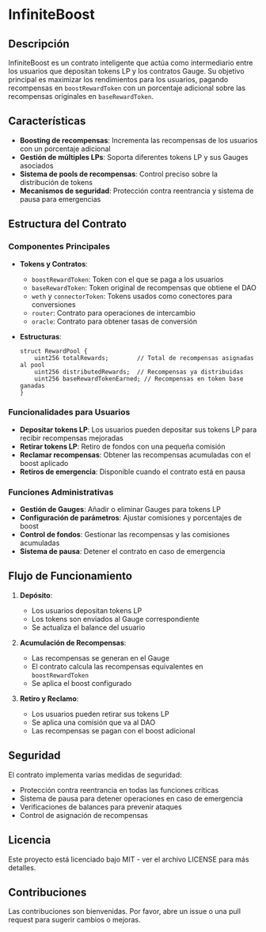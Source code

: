 # InfiniteBoost

## Descripción

InfiniteBoost es un contrato inteligente que actúa como intermediario entre los usuarios que depositan tokens LP y los contratos Gauge. Su objetivo principal es maximizar los rendimientos para los usuarios, pagando recompensas en `boostRewardToken` con un porcentaje adicional sobre las recompensas originales en `baseRewardToken`.

## Características

- **Boosting de recompensas**: Incrementa las recompensas de los usuarios con un porcentaje adicional
- **Gestión de múltiples LPs**: Soporta diferentes tokens LP y sus Gauges asociados
- **Sistema de pools de recompensas**: Control preciso sobre la distribución de tokens
- **Mecanismos de seguridad**: Protección contra reentrancia y sistema de pausa para emergencias

## Estructura del Contrato

### Componentes Principales

- **Tokens y Contratos**:
  - `boostRewardToken`: Token con el que se paga a los usuarios
  - `baseRewardToken`: Token original de recompensas que obtiene el DAO
  - `weth` y `connectorToken`: Tokens usados como conectores para conversiones
  - `router`: Contrato para operaciones de intercambio
  - `oracle`: Contrato para obtener tasas de conversión

- **Estructuras**:
  ```solidity
  struct RewardPool {
      uint256 totalRewards;        // Total de recompensas asignadas al pool
      uint256 distributedRewards;  // Recompensas ya distribuidas
      uint256 baseRewardTokenEarned; // Recompensas en token base ganadas
  }
  ```

### Funcionalidades para Usuarios

- **Depositar tokens LP**: Los usuarios pueden depositar sus tokens LP para recibir recompensas mejoradas
- **Retirar tokens LP**: Retiro de fondos con una pequeña comisión
- **Reclamar recompensas**: Obtener las recompensas acumuladas con el boost aplicado
- **Retiros de emergencia**: Disponible cuando el contrato está en pausa

### Funciones Administrativas

- **Gestión de Gauges**: Añadir o eliminar Gauges para tokens LP
- **Configuración de parámetros**: Ajustar comisiones y porcentajes de boost
- **Control de fondos**: Gestionar las recompensas y las comisiones acumuladas
- **Sistema de pausa**: Detener el contrato en caso de emergencia

## Flujo de Funcionamiento

1. **Depósito**:
   - Los usuarios depositan tokens LP
   - Los tokens son enviados al Gauge correspondiente
   - Se actualiza el balance del usuario

2. **Acumulación de Recompensas**:
   - Las recompensas se generan en el Gauge
   - El contrato calcula las recompensas equivalentes en `boostRewardToken`
   - Se aplica el boost configurado

3. **Retiro y Reclamo**:
   - Los usuarios pueden retirar sus tokens LP
   - Se aplica una comisión que va al DAO
   - Las recompensas se pagan con el boost adicional

## Seguridad

El contrato implementa varias medidas de seguridad:

- Protección contra reentrancia en todas las funciones críticas
- Sistema de pausa para detener operaciones en caso de emergencia
- Verificaciones de balances para prevenir ataques
- Control de asignación de recompensas

## Licencia

Este proyecto está licenciado bajo MIT - ver el archivo LICENSE para más detalles.

## Contribuciones

Las contribuciones son bienvenidas. Por favor, abre un issue o una pull request para sugerir cambios o mejoras.
